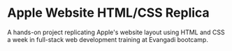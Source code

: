 # Apple Website HTML/CSS Replica
A hands-on project replicating Apple's website layout using HTML and CSS a week in full-stack web development training at Evangadi bootcamp.
